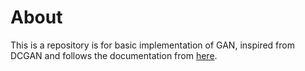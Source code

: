 # About
This is a repository is for basic implementation of GAN, inspired from DCGAN and follows the documentation from [here](https://pytorch.org/tutorials/beginner/dcgan_faces_tutorial.html).